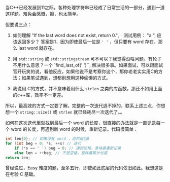 当C++已经发展到11之际，各种处理字符串已经成了日常生活的一部分，遇到一道这样题，难免会感慨，擦，也太简单。

但要说三点：

1. 如何理解 "If the last word does not exist, return 0."， 测试用例： "a ", 应该返回多少？ 答案是1，因为即使最后一位是 `' '` ，但只要有 word 存在，那么 last word 就存在。

2. 用 `std::string` 或 `std::stringstream` 可不可以？我觉得没啥问题，有轮子不用什么意思？一个 `find_last_of(' ')``, 解决很多事。如果面试，可以跟面试官开玩笑的说，看他反应，如果他说不是考察你这个，那你老老实实用C的方法；如果笔试遇到，想都别想用这种偷懒的方式。

3. 我说用 C的方式，并不意味着用什么 `strlen` 之类的库函数，那还不如用上面的c++库，效率不一定差。

所以，最高效的方式一定要了解。完整的一次迭代逃不掉的，联系上述三点，你想想一个 `string::size()` 或 `strlen` 就已经耗尽一次迭代了。。

如何在这次迭代里就找到最后一个 word 的长度，很直接的办法就是一直记录每一个 word 的长度，再遇到新 word 的时候，重新记录。代码很简单：

```cpp
int len{0}; // 如果没有 word ，自然返回0
for (int beg = 0; *s, ++s) // 迭代
    if (*s == ' ') beg = 0; // 遇到空格，意味着重新记录
    else len = ++beg; // 不是空格，意味着累计长度
return len;
```

曾经说过，Easy 难度的题，至多五行，即使如此底层的代码依旧如此。我想这是在考验 C 基础。
